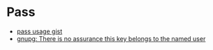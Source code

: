 # Pass
- [pass usage gist](https://gist.github.com/abtrout/d64fb11ad6f9f49fa325)
- [gnupg: There is no assurance this key belongs to the named user](https://stackoverflow.com/questions/33361068/gnupg-there-is-no-assurance-this-key-belongs-to-the-named-user)
